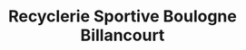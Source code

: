 ---
title: "Recyclerie Sportive Boulogne Billancourt"
url: /boulogne-billancourt/recyclerie-sportive-boulogne-billancourt/
shop: Fahrrad
---